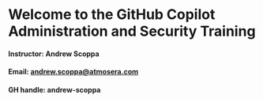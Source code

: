# Welcome to the GitHub Copilot Administration and Security Training

#### Instructor: Andrew Scoppa

#### Email: andrew.scoppa@atmosera.com

#### GH handle:  andrew-scoppa

